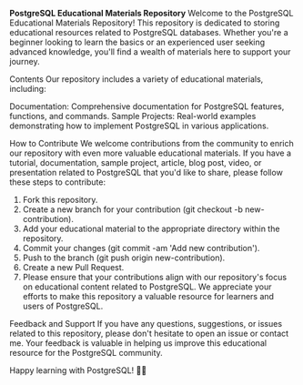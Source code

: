 <b>PostgreSQL Educational Materials Repository</b>
Welcome to the PostgreSQL Educational Materials Repository! This repository is dedicated to storing educational resources related to PostgreSQL databases. 
Whether you're a beginner looking to learn the basics or an experienced user seeking advanced knowledge, you'll find a wealth of materials here to support your journey.

Contents
Our repository includes a variety of educational materials, including:

Documentation: Comprehensive documentation for PostgreSQL features, functions, and commands.
Sample Projects: Real-world examples demonstrating how to implement PostgreSQL in various applications.

How to Contribute
We welcome contributions from the community to enrich our repository with even more valuable educational materials. If you have a tutorial, documentation, sample project, article, blog post, video, or presentation related to PostgreSQL that you'd like to share, please follow these steps to contribute:

1. Fork this repository.
2. Create a new branch for your contribution (git checkout -b new-contribution).
3. Add your educational material to the appropriate directory within the repository.
4. Commit your changes (git commit -am 'Add new contribution').
5. Push to the branch (git push origin new-contribution).
6. Create a new Pull Request.
7. Please ensure that your contributions align with our repository's focus on educational content related to PostgreSQL.
We appreciate your efforts to make this repository a valuable resource for learners and users of PostgreSQL.

Feedback and Support
If you have any questions, suggestions, or issues related to this repository, please don't hesitate to open an issue or contact me. 
Your feedback is valuable in helping us improve this educational resource for the PostgreSQL community.

Happy learning with PostgreSQL! 🐘✨
